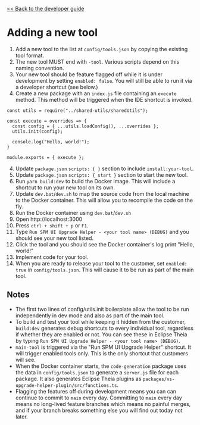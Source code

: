 [<< Back to the developer guide](../developer_guide.md)

# Adding a new tool

1. Add a new tool to the list at `config/tools.json` by copying the existing tool format.
2. The new tool MUST end with `-tool`. Various scripts depend on this naming convention.
3. Your new tool should be feature flagged off while it is under development by setting `enabled: false`. You will still be able to run it via a developer shortcut (see below.)
4. Create a new package with an `index.js` file containing an `execute` method. This method will be triggered when the IDE shortcut is invoked.
```
const utils = require("../shared-utils/sharedUtils");

const execute = overrides => {
  const config = { ...utils.loadConfig(), ...overrides };
  utils.init(config);

  console.log("Hello, world!");
}

module.exports = { execute };
```
4. Update `package.json` `scripts: { }` section to include `install:your-tool`.
5. Update `package.json` `scripts: { start }` section to start the new tool.
6. Run `yarn build:dev` to build the Docker image. This will include a shortcut to run your new tool on its own.
7. Update `dev.bat`/`dev.sh` to map the source code from the local machine to the Docker container. This will allow you to recompile the code on the fly.
8. Run the Docker container using `dev.bat`/`dev.sh`
9. Open http://localhost:3000
10. Press `ctrl + shift + p` or `F1`.
11. Type `Run SPM UI Upgrade Helper - <your tool name> (DEBUG)` and you should see your new tool listed.
12. Click the tool and you should see the Docker container's log print "Hello, world!"
13. Implement code for your tool.
14. When you are ready to release your tool to the customer, set `enabled: true` in `config/tools.json`. This will cause it to be run as part of the main tool.

## Notes

- The first two lines of config/utils.init boilerplate allow the tool to be run independently in dev mode and also as part of the main tool.
- To build and test your tool while keeping it hidden from the customer, `build:dev` generates debug shortcuts to every individual tool, regardless if whether they are enabled or not. You can see these in Eclipse Theia by typing `Run SPM UI Upgrade Helper - <your tool name> (DEBUG)`.
- `main-tool` is triggered via the "Run SPM UI Upgrade Helper" shortcut. It will trigger enabled tools only. This is the only shortcut that customers will see.
- When the Docker container starts, the `code-generation` package uses the data in `config/tools.json` to generate a `server.js` file for each package. It also generates Eclipse Theia plugins as `packages/vs-upgrade-helper-plugin/src/functions.ts`.
- Flagging the features off during development means you can can continue to commit to `main` every day. Committing to `main` every day means no long-lived feature branches which means no painful merges, and if your branch breaks something else you will find out today not later.
